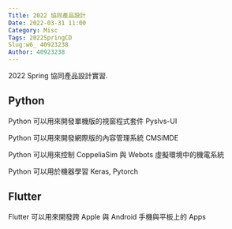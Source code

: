 ```yaml
---
Title: 2022 協同產品設計
Date: 2022-03-31 11:00
Category: Misc
Tags: 2022SpringCD    
Slug:w6_ 40923238
Author: 40923238
---
```


2022 Spring 協同產品設計實習.

<!-- PELICAN_END_SUMMARY -->

Python
----
Python 可以用來開發單機版的視窗程式套件 Pyslvs-UI

Python 可以用來開發網際版的內容管理系統 CMSiMDE

Python 可以用來控制 CoppeliaSim 與 Webots 虛擬環境中的機電系統

Python 可以用於機器學習 Keras, Pytorch


Flutter
----

Flutter 可以用來開發跨 Apple 與 Android 手機與平板上的 Apps

